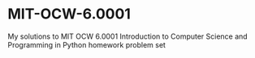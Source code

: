 # MIT-OCW-6.0001
My solutions to MIT OCW 6.0001 Introduction to Computer Science and Programming in Python homework problem set

